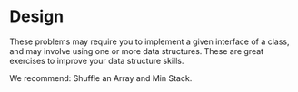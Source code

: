 # Design

These problems may require you to implement a given interface of a class,
and may involve using one or more data structures.
These are great exercises to improve your data structure skills.

We recommend: Shuffle an Array and Min Stack.
